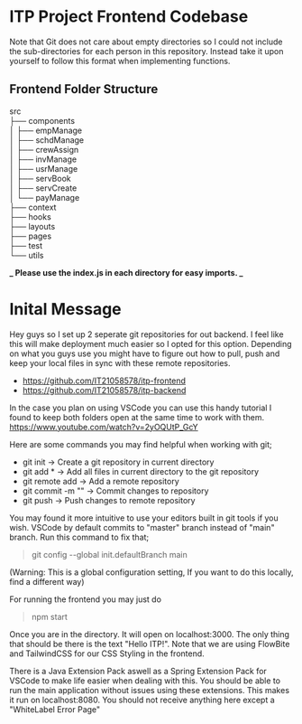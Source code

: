 # ITP Project Frontend Codebase

Note that Git does not care about empty directories so I could not include the sub-directories for each person in this repository. Instead take it upon yourself to follow this format when implementing functions.

## Frontend Folder Structure

src  
├── components  
│ ├── empManage  
│ ├── schdManage  
│ ├── crewAssign  
│ ├── invManage  
│ ├── usrManage  
│ ├── servBook  
│ ├── servCreate  
│ └── payManage  
├── context  
├── hooks  
├── layouts  
├── pages  
├── test  
└── utils

**_ Please use the index.js in each directory for easy imports. _**

# Inital Message

Hey guys so I set up 2 seperate git repositories for out backend. I feel like this will make deployment much easier
so I opted for this option. Depending on what you guys use you might have to figure out how to pull, push and keep your local files in sync with these remote repositories.

- https://github.com/IT21058578/itp-frontend
- https://github.com/IT21058578/itp-backend

In the case you plan on using VSCode you can use this handy tutorial I found to keep both folders open at the same time to work with them. https://www.youtube.com/watch?v=2yOQUtP_GcY

Here are some commands you may find helpful when working with git;

- git init -> Create a git repository in current directory
- git add \* -> Add all files in current directory to the git repository
- git remote add <name> <url> -> Add a remote repository
- git commit -m "<Message>" -> Commit changes to repository
- git push <name> -> Push changes to remote repository

You may found it more intuitive to use your editors built in git tools if you wish. VSCode by default commits to "master" branch instead of "main" branch. Run this command to fix that;

> git config --global init.defaultBranch main

(Warning: This is a global configuration setting, If you want to do this locally, find a different way)

For running the frontend you may just do

> npm start

Once you are in the directory. It will open on localhost:3000. The only thing that should be there is the text "Hello ITP!". Note that we are using FlowBite and TailwindCSS for our CSS Styling in the frontend.

There is a Java Extension Pack aswell as a Spring Extension Pack for VSCode to make life easier when dealing with this. You should be able to run the main application without issues using these extensions. This makes it run on localhost:8080. You should not receive anything here except a "WhiteLabel Error Page"
